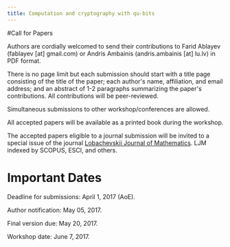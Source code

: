 ```yaml
---
title: Computation and cryptography with qu-bits
---
```

#Call for Papers

Authors are cordially welcomed to send their contributions to Farid Ablayev (fablayev [at] gmail.com) or Andris Ambainis (andris.ambainis [at] lu.lv) in PDF format. 

There is no page limit but each submission should start with a title page consisting of the title of the paper; each author's name, affiliation, and email address; and an abstract of 1-2 paragraphs summarizing the paper's contributions. All contributions will be peer-reviewed. 

Simultaneous submissions to other workshop/conferences are allowed.

All accepted papers will be available as a printed book during the workshop.

The accepted papers eligible to a journal submission will be invited to a special issue of the journal [Lobachevskii Journal of Mathematics][ljm]. LJM indexed by SCOPUS, ESCI, and others. 
# Important Dates

Deadline for submissions: April 1, 2017 (AoE).

Author notification: May 05, 2017.

Final version due: May 20, 2017.
	
Workshop date: June 7, 2017. 


[ljm]: http://www.springer.com/mathematics/journal/12202
